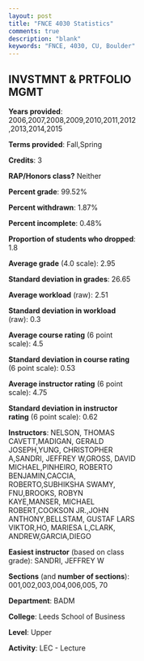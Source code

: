 ```yaml
---
layout: post
title: "FNCE 4030 Statistics"
comments: true
description: "blank"
keywords: "FNCE, 4030, CU, Boulder"
--- 
```

<head>
<script src="https://ajax.googleapis.com/ajax/libs/jquery/2.1.3/jquery.min.js"></script>
<script src="https://dl.dropboxusercontent.com/s/pc42nxpaw1ea4o9/highcharts.js?dl=0"></script>
<!-- <script src="../assets/js/highcharts.js"></script> -->
<style type="text/css">@font-face {
	font-family: "Bebas Neue";
	src: url(https://www.filehosting.org/file/details/544349/BebasNeue%20Regular.otf) format("opentype");
	}
	h1.Bebas { 
		font-family: "Bebas Neue", Verdana, Tahoma;
	}
</style>
</head>
<body>
	<div id="container" style="float: right; width: 45%; height: 88%; margin-left: 2.5%; margin-right: 2.5%;"></div>
	<script language="JavaScript">
		$(document).ready(function() {
		var chart = {type: 'column'};
		var title = {text: 'Grade Distribution'};
		var xAxis = {categories: ['A','B','C','D','F'],crosshair: true};
		var yAxis = {min: 0,title: {text: 'Percentage'}};
		var tooltip = {headerFormat: '<center><b><span style="font-size:20px">{point.key}</span></b></center>',
		               pointFormat: '<td style="padding:0"><b>{point.y:.1f}%</b></td>',
		               footerFormat: '</table>',shared: true,useHTML: true};
		var plotOptions = {column: {pointPadding: 0.0,borderWidth: 0}};  
		var credits = {enabled: false};var series= [{name: 'Percent',data: [28.21,46.67,19.53,3.38,2.21,]}];
		var json = {};
		json.chart = chart;
		json.title = title;
		json.tooltip = tooltip;
		json.xAxis = xAxis;
		json.yAxis = yAxis;  
		json.series = series;
		json.plotOptions = plotOptions;  
		json.credits = credits;
		$('#container').highcharts(json);
	});
	</script>
</body>
			   
## INVSTMNT & PRTFOLIO MGMT

**Years provided**: 2006,2007,2008,2009,2010,2011,2012,2013,2014,2015

**Terms provided**: Fall,Spring

**Credits**: 3

**RAP/Honors class?** Neither

**Percent grade**: 99.52%

**Percent withdrawn**: 1.87%

**Percent incomplete**: 0.48%

**Proportion of students who dropped**: 1.8

**Average grade** (4.0 scale): 2.95

**Standard deviation in grades**: 26.65

**Average workload** (raw): 2.51

**Standard deviation in workload** (raw): 0.3

**Average course rating** (6 point scale): 4.5

**Standard deviation in course rating** (6 point scale): 0.53

**Average instructor rating** (6 point scale): 4.75

**Standard deviation in instructor rating** (6 point scale): 0.62

**Instructors**: NELSON, THOMAS CAVETT,MADIGAN, GERALD JOSEPH,YUNG, CHRISTOPHER A,SANDRI, JEFFREY W,GROSS, DAVID MICHAEL,PINHEIRO, ROBERTO BENJAMIN,CACCIA, ROBERTO,SUBHIKSHA SWAMY, FNU,BROOKS, ROBYN KAYE,MANSER, MICHAEL ROBERT,COOKSON JR.,JOHN ANTHONY,BELLSTAM, GUSTAF LARS VIKTOR,HO, MARIESA L,CLARK, ANDREW,GARCIA,DIEGO

**Easiest instructor** (based on class grade): SANDRI, JEFFREY W

**Sections** (and **number of sections**): 001,002,003,004,006,005, 70

**Department**: BADM

**College**: Leeds School of Business

**Level**: Upper

**Activity**: LEC - Lecture